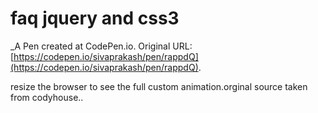 # faq jquery and css3
 _A Pen created at CodePen.io. Original URL: [https://codepen.io/sivaprakash/pen/rappdQ](https://codepen.io/sivaprakash/pen/rappdQ).

 resize the browser to see the full custom animation.orginal source taken from codyhouse..